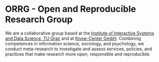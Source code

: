 # ORRG - Open and Reproducible Research Group

We are a collaborative group based at the [Institute of Interactive Systems and Data Science, TU Graz](https://www.tugraz.at/institute/isds/home/) and at [Know-Center GmbH](https://www.know-center.at/). Combining competences in information science, sociology, and psychology, we conduct meta-research to investigate and assess services, policies, and practices that make research more open, responsible and reproducible.
